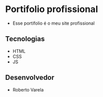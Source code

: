 # Portifolio profissional
- Esse portifolio é o meu site profissional
## Tecnologias 
- HTML
- CSS
- JS
## Desenvolvedor 
- Roberto Varela
